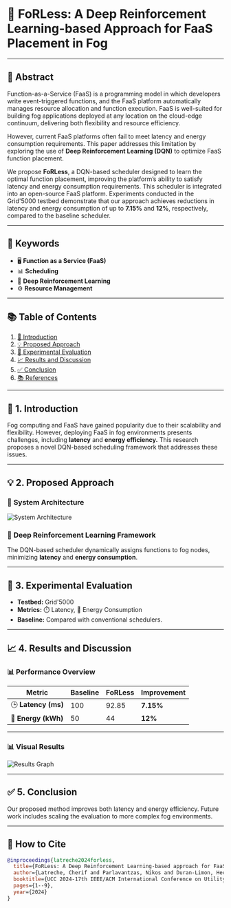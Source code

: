 # 🚀 **FoRLess: A Deep Reinforcement Learning-based Approach for FaaS Placement in Fog**  

---

## 📄 **Abstract**  
Function-as-a-Service (FaaS) is a programming model in which developers write event-triggered functions, and the FaaS platform automatically manages resource allocation and function execution. FaaS is well-suited for building fog applications deployed at any location on the cloud-edge continuum, delivering both flexibility and resource efficiency.  

However, current FaaS platforms often fail to meet latency and energy consumption requirements. This paper addresses this limitation by exploring the use of **Deep Reinforcement Learning (DQN)** to optimize FaaS function placement.  

We propose **FoRLess**, a DQN-based scheduler designed to learn the optimal function placement, improving the platform’s ability to satisfy latency and energy consumption requirements. This scheduler is integrated into an open-source FaaS platform. Experiments conducted in the Grid'5000 testbed demonstrate that our approach achieves reductions in latency and energy consumption of up to **7.15%** and **12%**, respectively, compared to the baseline scheduler.  

---

## 🔑 **Keywords**  
- 🖥️ **Function as a Service (FaaS)**  
- 📊 **Scheduling**  
- 🤖 **Deep Reinforcement Learning**  
- ⚙️ **Resource Management**  

---

## 📚 **Table of Contents**  
1. [📢 Introduction](#-introduction)  
2. [💡 Proposed Approach](#-proposed-approach)  
3. [🔬 Experimental Evaluation](#-experimental-evaluation)  
4. [📈 Results and Discussion](#-results-and-discussion)  
5. [✅ Conclusion](#-conclusion)  
6. [📚 References](#-references)  

---

## 📢 **1. Introduction**  
Fog computing and FaaS have gained popularity due to their scalability and flexibility. However, deploying FaaS in fog environments presents challenges, including **latency** and **energy efficiency.** This research proposes a novel DQN-based scheduling framework that addresses these issues.

---

## 💡 **2. Proposed Approach**  
### 📐 **System Architecture**  
![System Architecture](path_to_image)  

### 🧠 **Deep Reinforcement Learning Framework**  
The DQN-based scheduler dynamically assigns functions to fog nodes, minimizing **latency** and **energy consumption**.

---

## 🔬 **3. Experimental Evaluation**  
- **Testbed:** Grid'5000  
- **Metrics:** ⏱️ Latency, 🔋 Energy Consumption  
- **Baseline:** Compared with conventional schedulers.

---

## 📈 **4. Results and Discussion**  
### 📊 **Performance Overview**  

| **Metric**         | **Baseline** | **FoRLess** | **Improvement** |
|--------------------|---------------|--------------|------------------|
| 🕒 **Latency (ms)**  | 100           | 92.85        | **7.15%**        |
| 🔋 **Energy (kWh)** | 50            | 44           | **12%**          |

---

### 📊 **Visual Results**  
![Results Graph](path_to_results_graph)

---

## ✅ **5. Conclusion**  
Our proposed method improves both latency and energy efficiency. Future work includes scaling the evaluation to more complex fog environments.

---

## 📌 **How to Cite**  
```bibtex
@inproceedings{latreche2024forless,
  title={FoRLess: A Deep Reinforcement Learning-based approach for FaaS Placement in Fog},
  author={Latreche, Cherif and Parlavantzas, Nikos and Duran-Limon, Hector A},
  booktitle={UCC 2024-17th IEEE/ACM International Conference on Utility and Cloud Computing},
  pages={1--9},
  year={2024}
}
